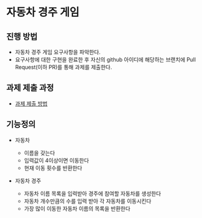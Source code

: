 # 자동차 경주 게임
## 진행 방법
* 자동차 경주 게임 요구사항을 파악한다.
* 요구사항에 대한 구현을 완료한 후 자신의 github 아이디에 해당하는 브랜치에 Pull Request(이하 PR)를 통해 과제를 제출한다.

## 과제 제출 과정
* [과제 제출 방법](https://github.com/next-step/nextstep-docs/tree/master/precourse)

## 기능정의
* 자동차
    * 이름을 갖는다
    * 입력값이 4이상이면 이동한다
    * 현재 이동 횟수를 반환한다
    
* 자동차 경주
    * 자동차 이름 목록을 입력받아 경주에 참여할 자동차를 생성한다
    * 자동차 개수만큼의 수를 입력 받아 각 자동차를 이동시킨다
    * 가장 많이 이동한 자동차 이름의 목록을 반환한다